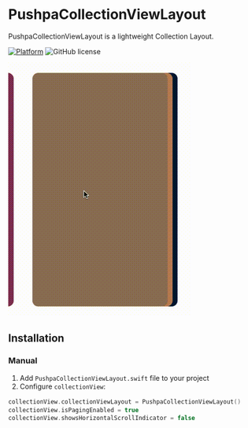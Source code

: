 # PushpaCollectionViewLayout

PushpaCollectionViewLayout is a lightweight Collection Layout.

[![Platform](https://img.shields.io/badge/platform-iOS-green.svg)]()
![GitHub license](https://img.shields.io/badge/license-MIT-blue.svg?style=flat)


![preview](/pp.gif "preview")

## Installation

### Manual
1. Add `PushpaCollectionViewLayout.swift` file to your project
2. Configure `collectionView`:

```swift
collectionView.collectionViewLayout = PushpaCollectionViewLayout()
collectionView.isPagingEnabled = true
collectionView.showsHorizontalScrollIndicator = false
```
